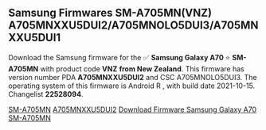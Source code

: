 <h2>Samsung Firmwares SM-A705MN(VNZ) A705MNXXU5DUI2/A705MNOLO5DUI3/A705MNXXU5DUI1</h2>
Download the Samsung firmware for the ✅ <strong>Samsung Galaxy A70 </strong> ⭐ <strong>SM-A705MN</strong> with product code <strong>VNZ</strong> <strong> from New Zealand</strong>. This firmware has version number PDA <strong>A705MNXXU5DUI2</strong> and CSC A705MNOLO5DUI3. The operating system of this firmware is Android R , with build date 2021-10-15. Changelist <strong>22528094</strong>.


[SM-A705MN](https://samfirm.shop/samsung/model/SM-A705MN)
[A705MNXXU5DUI2](https://samfirm.shop/samsung/pda/A705MNXXU5DUI2)
[Download Firmware Samsung Galaxy A70 SM-A705MN](https://samfirm.shop/samsung/firmware/465719)
